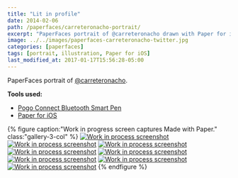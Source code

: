 ```yaml
---
title: "Lit in profile"
date: 2014-02-06
path: /paperfaces/carreteronacho-portrait/
excerpt: "PaperFaces portrait of @carreteronacho drawn with Paper for iOS on an iPad."
image: ../../images/paperfaces-carreteronacho-twitter.jpg
categories: [paperfaces]
tags: [portrait, illustration, Paper for iOS]
last_modified_at: 2017-01-17T15:56:28-05:00
---
```


PaperFaces portrait of [@carreteronacho](https://twitter.com/carreteronacho).

**Tools used:**

- [Pogo Connect Bluetooth Smart Pen](https://www.amazon.com/gp/product/B009K448L4/ref=as_li_ss_tl?ie=UTF8&camp=1789&creative=390957&creativeASIN=B009K448L4&linkCode=as2&tag=mademist-20)
- [Paper for iOS](https://paper.bywetransfer.com/)

{% figure caption:"Work in progress screen captures Made with Paper." class:"gallery-3-col" %}
[![Work in process screenshot](../../images/paperfaces-carreteronacho-process-1-600.jpg)](../../images/paperfaces-carreteronacho-process-1-lg.jpg)
[![Work in process screenshot](../../images/paperfaces-carreteronacho-process-2-600.jpg)](../../images/paperfaces-carreteronacho-process-2-lg.jpg)
[![Work in process screenshot](../../images/paperfaces-carreteronacho-process-3-600.jpg)](../../images/paperfaces-carreteronacho-process-3-lg.jpg)
[![Work in process screenshot](../../images/paperfaces-carreteronacho-process-4-600.jpg)](../../images/paperfaces-carreteronacho-process-4-lg.jpg)
[![Work in process screenshot](../../images/paperfaces-carreteronacho-process-5-600.jpg)](../../images/paperfaces-carreteronacho-process-5-lg.jpg)
[![Work in process screenshot](../../images/paperfaces-carreteronacho-process-6-600.jpg)](../../images/paperfaces-carreteronacho-process-6-lg.jpg)
[![Work in process screenshot](../../images/paperfaces-carreteronacho-process-7-600.jpg)](../../images/paperfaces-carreteronacho-process-7-lg.jpg)
[![Work in process screenshot](../../images/paperfaces-carreteronacho-process-8-600.jpg)](../../images/paperfaces-carreteronacho-process-8-lg.jpg)
{% endfigure %}
